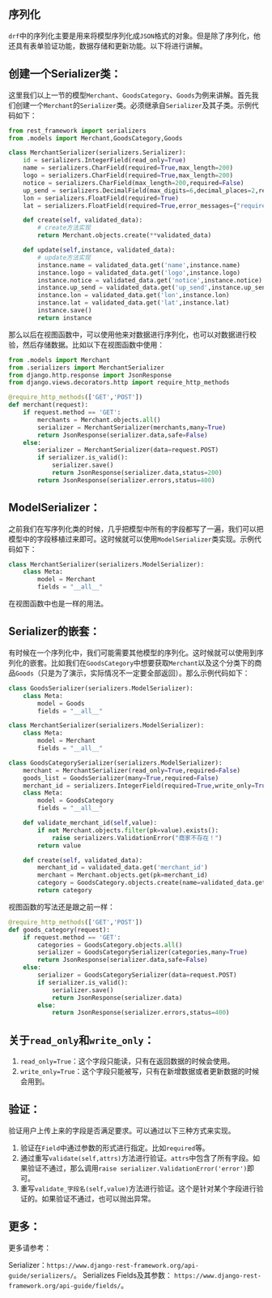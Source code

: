 ## 序列化

`drf`中的序列化主要是用来将模型序列化成`JSON`格式的对象。但是除了序列化，他还具有表单验证功能，数据存储和更新功能。以下将进行讲解。

## 创建一个Serializer类：

这里我们以上一节的模型`Merchant`、`GoodsCategory`、`Goods`为例来讲解。首先我们创建一个`Merchant`的`Serializer`类。必须继承自`Serializer`及其子类。示例代码如下：
```python
from rest_framework import serializers
from .models import Merchant,GoodsCategory,Goods

class MerchantSerializer(serializers.Serializer):
    id = serializers.IntegerField(read_only=True)
    name = serializers.CharField(required=True,max_length=200)
    logo = serializers.CharField(required=True,max_length=200)
    notice = serializers.CharField(max_length=200,required=False)
    up_send = serializers.DecimalField(max_digits=6,decimal_places=2,required=False)
    lon = serializers.FloatField(required=True)
    lat = serializers.FloatField(required=True,error_messages={"required":"必须传入lat！"})

    def create(self, validated_data):
        # create方法实现
        return Merchant.objects.create(**validated_data)

    def update(self,instance, validated_data):
        # update方法实现
        instance.name = validated_data.get('name',instance.name)
        instance.logo = validated_data.get('logo',instance.logo)
        instance.notice = validated_data.get('notice',instance.notice)
        instance.up_send = validated_data.get('up_send',instance.up_send)
        instance.lon = validated_data.get('lon',instance.lon)
        instance.lat = validated_data.get('lat',instance.lat)
        instance.save()
        return instance
```
那么以后在视图函数中，可以使用他来对数据进行序列化，也可以对数据进行校验，然后存储数据。比如以下在视图函数中使用：
```python
from .models import Merchant
from .serializers import MerchantSerializer
from django.http.response import JsonResponse
from django.views.decorators.http import require_http_methods

@require_http_methods(['GET','POST'])
def merchant(request):
    if request.method == 'GET':
        merchants = Merchant.objects.all()
        serializer = MerchantSerializer(merchants,many=True)
        return JsonResponse(serializer.data,safe=False)
    else:
        serializer = MerchantSerializer(data=request.POST)
        if serializer.is_valid():
            serializer.save()
            return JsonResponse(serializer.data,status=200)
        return JsonResponse(serializer.errors,status=400)
```
## ModelSerializer：

之前我们在写序列化类的时候，几乎把模型中所有的字段都写了一遍，我们可以把模型中的字段移植过来即可。这时候就可以使用`ModelSerializer`类实现。示例代码如下：
```python
class MerchantSerializer(serializers.ModelSerializer):
    class Meta:
        model = Merchant
        fields = "__all__"
```
在视图函数中也是一样的用法。

## Serializer的嵌套：

有时候在一个序列化中，我们可能需要其他模型的序列化。这时候就可以使用到序列化的嵌套。比如我们在`GoodsCategory`中想要获取`Merchant`以及这个分类下的商品`Goods`（只是为了演示，实际情况不一定要全部返回）。那么示例代码如下：
```python
class GoodsSerializer(serializers.ModelSerializer):
    class Meta:
        model = Goods
        fields = "__all__"

class MerchantSerializer(serializers.ModelSerializer):
    class Meta:
        model = Merchant
        fields = "__all__"

class GoodsCategorySerializer(serializers.ModelSerializer):
    merchant = MerchantSerializer(read_only=True,required=False)
    goods_list = GoodsSerializer(many=True,required=False)
    merchant_id = serializers.IntegerField(required=True,write_only=True)
    class Meta:
        model = GoodsCategory
        fields = "__all__"

    def validate_merchant_id(self,value):
        if not Merchant.objects.filter(pk=value).exists():
            raise serializers.ValidationError("商家不存在！")
        return value

    def create(self, validated_data):
        merchant_id = validated_data.get('merchant_id')
        merchant = Merchant.objects.get(pk=merchant_id)
        category = GoodsCategory.objects.create(name=validated_data.get('name'), merchant=merchant)
        return category
```
视图函数的写法还是跟之前一样：
```python
@require_http_methods(['GET','POST'])
def goods_category(request):
    if request.method == 'GET':
        categories = GoodsCategory.objects.all()
        serializer = GoodsCategorySerializer(categories,many=True)
        return JsonResponse(serializer.data,safe=False)
    else:
        serializer = GoodsCategorySerializer(data=request.POST)
        if serializer.is_valid():
            serializer.save()
            return JsonResponse(serializer.data)
        else:
            return JsonResponse(serializer.errors,status=400)
```
## 关于`read_only`和`write_only`：

1. `read_only=True`：这个字段只能读，只有在返回数据的时候会使用。
2. `write_only=True`：这个字段只能被写，只有在新增数据或者更新数据的时候会用到。

## 验证：

验证用户上传上来的字段是否满足要求。可以通过以下三种方式来实现。

1. 验证在`Field`中通过参数的形式进行指定。比如`required`等。
2. 通过重写`validate(self,attrs)`方法进行验证。`attrs`中包含了所有字段。如果验证不通过，那么调用`raise serializer.ValidationError('error')`即可。
3. 重写`validate_字段名(self,value)`方法进行验证。这个是针对某个字段进行验证的。如果验证不通过，也可以抛出异常。

## 更多：
更多请参考：

Serializer：`https://www.django-rest-framework.org/api-guide/serializers/`。
Serializes Fields及其参数： `https://www.django-rest-framework.org/api-guide/fields/`。